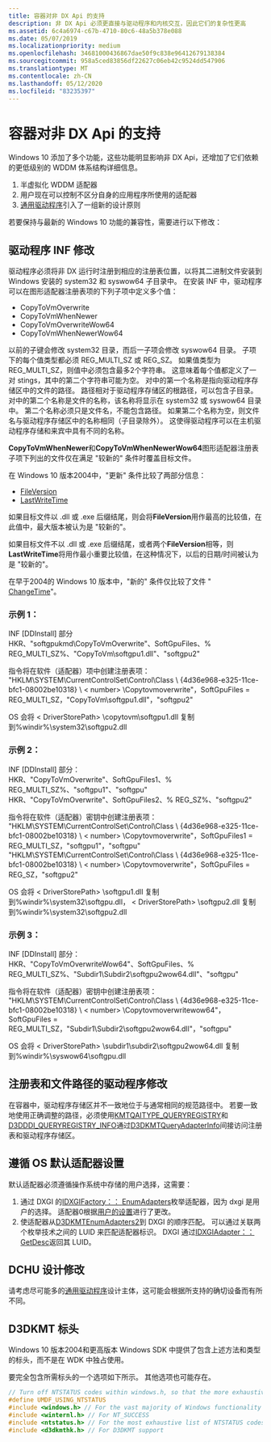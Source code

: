 ```yaml
---
title: 容器对非 DX Api 的支持
description: 非 DX Api 必须更直接与驱动程序和内核交互，因此它们的复杂性更高
ms.assetid: 6c4a6974-c67b-4710-80c6-48a5b378e088
ms.date: 05/07/2019
ms.localizationpriority: medium
ms.openlocfilehash: 34681000436867dae50f9c838e96412679138384
ms.sourcegitcommit: 958a5ced83856df22627c06eb42c9524dd547906
ms.translationtype: MT
ms.contentlocale: zh-CN
ms.lasthandoff: 05/12/2020
ms.locfileid: "83235397"
---
```

# <a name="container-support-for-non-dx-apis"></a>容器对非 DX Api 的支持

Windows 10 添加了多个功能，这些功能明显影响非 DX Api，还增加了它们依赖的更低级别的 WDDM 体系结构详细信息。
1. 半虚拟化 WDDM 适配器 
2. 用户现在可以控制不区分自身的应用程序所使用的适配器
3. [通用驱动程序](https://docs.microsoft.com/windows-hardware/drivers/develop/getting-started-with-universal-drivers)引入了一组新的设计原则

若要保持与最新的 Windows 10 功能的兼容性，需要进行以下修改：

## <a name="driver-inf-modifications"></a>驱动程序 INF 修改
驱动程序必须将非 DX 运行时注册到相应的注册表位置，以将其二进制文件安装到 Windows 安装的 system32 和 syswow64 子目录中。
在安装 INF 中，驱动程序可以在图形适配器注册表项的下列子项中定义多个值：
- CopyToVmOverwrite
- CopyToVmWhenNewer
- CopyToVmOverwriteWow64
- CopyToVmWhenNewerWow64

以前的子键会修改 system32 目录，而后一子项会修改 syswow64 目录。
子项下的每个值类型都必须 REG_MULTI_SZ 或 REG_SZ。 如果值类型为 REG_MULTI_SZ，则值中必须包含最多2个字符串。 这意味着每个值都定义了一对 stings，其中的第二个字符串可能为空。
对中的第一个名称是指向驱动程序存储区中的文件的路径。 路径相对于驱动程序存储区的根路径，可以包含子目录。
对中的第二个名称是文件的名称，该名称将显示在 system32 或 syswow64 目录中。
第二个名称必须只是文件名，不能包含路径。 如果第二个名称为空，则文件名与驱动程序存储区中的名称相同（子目录除外）。
这使得驱动程序可以在主机驱动程序存储和来宾中具有不同的名称。 

**CopyToVmWhenNewer**和**CopyToVmWhenNewerWow64**图形适配器注册表子项下列出的文件仅在满足 "较新的" 条件时覆盖目标文件。

在 Windows 10 版本2004中，"更新" 条件比较了两部分信息：
- [FileVersion](https://docs.microsoft.com/windows/desktop/api/verrsrc/ns-verrsrc-vs_fixedfileinfo)
- [LastWriteTime](https://docs.microsoft.com/windows-hardware/drivers/ddi/content/wdm/ns-wdm-_file_basic_information)

如果目标文件以 .dll 或 .exe 后缀结尾，则会将**FileVersion**用作最高的比较值，在此值中，最大版本被认为是 "较新的"。

如果目标文件不以 .dll 或 .exe 后缀结尾，或者两个**FileVersion**相等，则**LastWriteTime**将用作最小重要比较值，在这种情况下，以后的日期/时间被认为是 "较新的"。

在早于2004的 Windows 10 版本中，"新的" 条件仅比较了文件 " [ChangeTime](https://docs.microsoft.com/windows-hardware/drivers/ddi/content/wdm/ns-wdm-_file_basic_information)"。

### <a name="example-1"></a>示例 1：
INF [DDInstall] 部分  
HKR、"softgpukmd\CopyToVmOverwrite"、SoftGpuFiles、% REG_MULTI_SZ%、"CopyToVm\softgpu1.dll"、"softgpu2"  

指令将在软件（适配器）项中创建注册表项： "HKLM\SYSTEM\CurrentControlSet\Control\Class \\ {4d36e968-e325-11ce-bfc1-08002be10318} \\ \< number> \Copytovmoverwrite"，SoftGpuFiles = REG_MULTI_SZ，"CopyToVm\softgpu1.dll"，"softgpu2"

OS 会将 \< DriverStorePath> \copytovm\softgpu1.dll 复制到%windir%\system32\softgpu2.dll

### <a name="example-2"></a>示例 2：
INF [DDInstall] 部分：  
HKR、"CopyToVmOverwrite"、SoftGpuFiles1、% REG_MULTI_SZ%、"softgpu1"、"softgpu"  
HKR、"CopyToVmOverwrite"、SoftGpuFiles2、% REG_SZ%、"softgpu2"  

指令将在软件（适配器）密钥中创建注册表项：  
"HKLM\SYSTEM\CurrentControlSet\Control\Class \\ {4d36e968-e325-11ce-bfc1-08002be10318} \\ \< number> \Copytovmoverwrite"，SoftGpuFiles1 = REG_MULTI_SZ，"softgpu1"，"softgpu"  
"HKLM\SYSTEM\CurrentControlSet\Control\Class \\ {4d36e968-e325-11ce-bfc1-08002be10318} \\ \< number> \Copytovmoverwrite"，SoftGpuFiles = REG_SZ，"softgpu2"  

OS 会将 \< DriverStorePath> \softgpu1.dll 复制到%windir%\system32\softgpu.dll， \< DriverStorePath> \softgpu2.dll 复制到%windir%\system32\softgpu2.dll

### <a name="example-3"></a>示例 3：
INF [DDInstall] 部分：  
HKR、"CopyToVmOverwriteWow64"、SoftGpuFiles、% REG_MULTI_SZ%、"Subdir1\Subdir2\softgpu2wow64.dll"、"softgpu"  

指令将在软件（适配器）密钥中创建注册表项：  
"HKLM\SYSTEM\CurrentControlSet\Control\Class \\ {4d36e968-e325-11ce-bfc1-08002be10318} \\ \< number> \Copytovmoverwritewow64"，SoftGpuFiles = REG_MULTI_SZ，"Subdir1\Subdir2\softgpu2wow64.dll"，"softgpu"  

OS 会将 \< DriverStorePath> \subdir1\subdir2\softgpu2wow64.dll 复制到%windir%\syswow64\softgpu.dll

## <a name="driver-modifications-to-registry-and-file-paths"></a>注册表和文件路径的驱动程序修改
在容器中，驱动程序存储区并不一致地位于与通常相同的规范路径中。
若要一致地使用正确调整的路径，必须使用[KMTQAITYPE_QUERYREGISTRY](https://docs.microsoft.com/windows-hardware/drivers/ddi/d3dkmthk/ne-d3dkmthk-_kmtqueryadapterinfotype)和[D3DDDI_QUERYREGISTRY_INFO](https://docs.microsoft.com/windows-hardware/drivers/ddi/d3dukmdt/ns-d3dukmdt-_d3dddi_queryregistry_info)通过[D3DKMTQueryAdapterInfo](https://docs.microsoft.com/windows-hardware/drivers/ddi/d3dkmthk/nf-d3dkmthk-d3dkmtqueryadapterinfo)间接访问注册表和驱动程序存储区。

## <a name="honor-os-default-adapter-setting"></a>遵循 OS 默认适配器设置
默认适配器必须遵循操作系统中存储的用户选择，这需要：
1. 通过 DXGI 的[IDXGIFactory：： EnumAdapters](https://docs.microsoft.com/windows/desktop/api/dxgi/nf-dxgi-idxgifactory-enumadapters)枚举适配器，因为 dxgi 是用户的选择。 适配器0根据[用户的设置](https://blogs.windows.com/windowsexperience/2018/02/07/announcing-windows-10-insider-preview-build-17093-pc/)进行了更改。
2. 使适配器从[D3DKMTEnumAdapters2](https://docs.microsoft.com/windows-hardware/drivers/ddi/d3dkmthk/nf-d3dkmthk-d3dkmtenumadapters2)到 DXGI 的顺序匹配。
可以通过关联两个枚举技术之间的 LUID 来匹配适配器标识。
DXGI 通过[IDXGIAdapter：： GetDesc](https://docs.microsoft.com/windows/desktop/api/dxgi/nf-dxgi-idxgiadapter-getdesc)返回其 LUID。

## <a name="dchu-design-modifications"></a>DCHU 设计修改
请考虑尽可能多的[通用驱动程序](https://docs.microsoft.com/windows-hardware/drivers/develop/getting-started-with-universal-drivers)设计主体，这可能会根据所支持的确切设备而有所不同。

## <a name="d3dkmt-headers"></a>D3DKMT 标头
Windows 10 版本2004和更高版本 Windows SDK 中提供了包含上述方法和类型的标头，而不是在 WDK 中独占使用。

要完全包含所需标头的一个选项如下所示。
其他选项也可能存在。
```cpp
// Turn off NTSTATUS codes within windows.h, so that the more exhaustive ntstatus.h can be used.
#define UMDF_USING_NTSTATUS
#include <windows.h> // For the vast majority of Windows functionality
#include <winternl.h> // For NT_SUCCESS
#include <ntstatus.h> // For the most exhaustive list of NTSTATUS codes
#include <d3dkmthk.h> // For D3DKMT support
```
